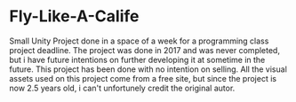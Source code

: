 # Fly-Like-A-Calife
Small Unity Project done in a space of a week for a programming class project deadline.
The project was done in 2017 and was never completed, but i have future intentions on further developing it at sometime in the future.
This project has been done with no intention on selling. All the visual assets used on this project come from a free site, but since the project is now 2.5 years old, i can't unfortunely credit the original autor.
